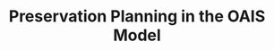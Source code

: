 ---
abstract: null
creators:
- Strodl, Stephan
- Rauber, Andreas
date: null
document_url: https://services.phaidra.univie.ac.at/api/object/o:294493/download
grand_parent: iPRES
institutions: []
keywords:
- beijing
landing_page_url: https://phaidra.univie.ac.at/o:294493
language: eng
layout: publication
license: CC BY-SA 3.0 AT
notes_url: null
parent: iPRES 2007
publication_type: presentation
size: 4057792
slides_url: null
source_name: iPRES
stream_url: null
title: Preservation Planning in the OAIS Model
year: 2007
---